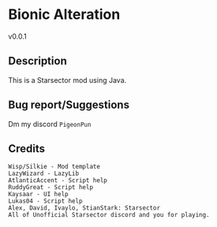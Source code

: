 # Bionic Alteration

v0.0.1

## Description
This is a Starsector mod using Java.

## Bug report/Suggestions
Dm my discord ``PigeonPun``

## Credits
```
Wisp/Silkie - Mod template 
LazyWizard - LazyLib 
AtlanticAccent - Script help
RuddyGreat - Script help
Kaysaar - UI help 
Lukas04 - Script help
Alex, David, Ivaylo, StianStark: Starsector 
All of Unofficial Starsector discord and you for playing. 
```